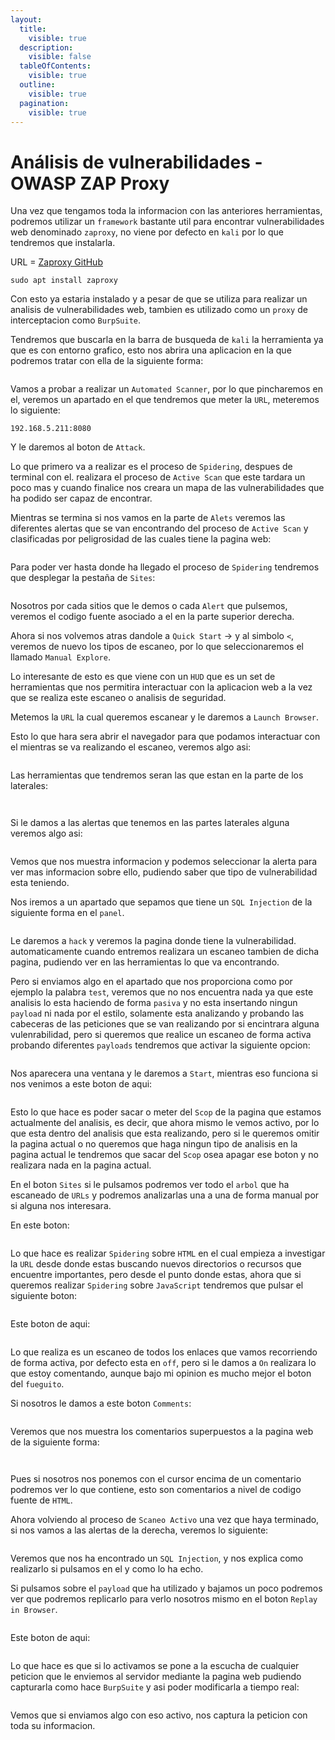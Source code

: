 ```yaml
---
layout:
  title:
    visible: true
  description:
    visible: false
  tableOfContents:
    visible: true
  outline:
    visible: true
  pagination:
    visible: true
---
```


# Análisis de vulnerabilidades - OWASP ZAP Proxy

Una vez que tengamos toda la informacion con las anteriores herramientas, podremos utilizar un `framework` bastante util para encontrar vulnerabilidades web denominado `zaproxy`, no viene por defecto en `kali` por lo que tendremos que instalarla.

URL = [Zaproxy GitHub](https://github.com/zaproxy/zaproxy)

```shell
sudo apt install zaproxy
```

Con esto ya estaria instalado y a pesar de que se utiliza para realizar un analisis de vulnerabilidades web, tambien es utilizado como un `proxy` de interceptacion como `BurpSuite`.

Tendremos que buscarla en la barra de busqueda de `kali` la herramienta ya que es con entorno grafico, esto nos abrira una aplicacion en la que podremos tratar con ella de la siguiente forma:

<figure><img src="../../.gitbook/assets/image (185).png" alt=""><figcaption></figcaption></figure>

Vamos a probar a realizar un `Automated Scanner`, por lo que pincharemos en el, veremos un apartado en el que tendremos que meter la `URL`, meteremos lo siguiente:

```
192.168.5.211:8080
```

Y le daremos al boton de `Attack`.

Lo que primero va a realizar es el proceso de `Spidering`, despues de terminal con el. realizara el proceso de `Active Scan` que este tardara un poco mas y cuando finalice nos creara un mapa de las vulnerabilidades que ha podido ser capaz de encontrar.

Mientras se termina si nos vamos en la parte de `Alets` veremos las diferentes alertas que se van encontrando del proceso de `Active Scan` y clasificadas por peligrosidad de las cuales tiene la pagina web:

<figure><img src="../../.gitbook/assets/image (186).png" alt=""><figcaption></figcaption></figure>

Para poder ver hasta donde ha llegado el proceso de `Spidering` tendremos que desplegar la pestaña de `Sites`:

<figure><img src="../../.gitbook/assets/image (187).png" alt=""><figcaption></figcaption></figure>

Nosotros por cada sitios que le demos o cada `Alert` que pulsemos, veremos el codigo fuente asociado a el en la parte superior derecha.

Ahora si nos volvemos atras dandole a `Quick Start` -> y al simbolo `<`, veremos de nuevo los tipos de escaneo, por lo que seleccionaremos el llamado `Manual Explore`.

Lo interesante de esto es que viene con un `HUD` que es un set de herramientas que nos permitira interactuar con la aplicacion web a la vez que se realiza este escaneo o analisis de seguridad.

Metemos la `URL` la cual queremos escanear y le daremos a `Launch Browser`.

Esto lo que hara sera abrir el navegador para que podamos interactuar con el mientras se va realizando el escaneo, veremos algo asi:

<figure><img src="../../.gitbook/assets/image (188).png" alt=""><figcaption></figcaption></figure>

Las herramientas que tendremos seran las que estan en la parte de los laterales:

<figure><img src="../../.gitbook/assets/image (189).png" alt=""><figcaption></figcaption></figure>

<figure><img src="../../.gitbook/assets/image (190).png" alt=""><figcaption></figcaption></figure>

Si le damos a las alertas que tenemos en las partes laterales alguna veremos algo asi:

<figure><img src="../../.gitbook/assets/image (191).png" alt=""><figcaption></figcaption></figure>

Vemos que nos muestra informacion y podemos seleccionar la alerta para ver mas informacion sobre ello, pudiendo saber que tipo de vulnerabilidad esta teniendo.

Nos iremos a un apartado que sepamos que tiene un `SQL Injection` de la siguiente forma en el `panel`.

<figure><img src="../../.gitbook/assets/image (192).png" alt=""><figcaption></figcaption></figure>

Le daremos a `hack` y veremos la pagina donde tiene la vulnerabilidad. automaticamente cuando entremos realizara un escaneo tambien de dicha pagina, pudiendo ver en las herramientas lo que va encontrando.

Pero si enviamos algo en el apartado que nos proporciona como por ejemplo la palabra `test`, veremos que no nos encuentra nada ya que este analisis lo esta haciendo de forma `pasiva` y no esta insertando ningun `payload` ni nada por el estilo, solamente esta analizando y probando las cabeceras de las peticiones que se van realizando por si encintrara alguna vulenrabilidad, pero si queremos que realice un escaneo de forma activa probando diferentes `payloads` tendremos que activar la siguiente opcion:

<figure><img src="../../.gitbook/assets/image (193).png" alt=""><figcaption></figcaption></figure>

Nos aparecera una ventana y le daremos a `Start`, mientras eso funciona si nos venimos a este boton de aqui:

<figure><img src="../../.gitbook/assets/image (194).png" alt=""><figcaption></figcaption></figure>

Esto lo que hace es poder sacar o meter del `Scop` de la pagina que estamos actualmente del analisis, es decir, que ahora mismo le vemos activo, por lo que esta dentro del analisis que esta realizando, pero si le queremos omitir la pagina actual o no queremos que haga ningun tipo de analisis en la pagina actual le tendremos que sacar del `Scop` osea apagar ese boton y no realizara nada en la pagina actual.

En el boton `Sites` si le pulsamos podremos ver todo el `arbol` que ha escaneado de `URLs` y podremos analizarlas una a una de forma manual por si alguna nos interesara.

En este boton:

<figure><img src="../../.gitbook/assets/image (195).png" alt=""><figcaption></figcaption></figure>

Lo que hace es realizar `Spidering` sobre `HTML` en el cual empieza a investigar la `URL` desde donde estas buscando nuevos directorios o recursos que encuentre importantes, pero desde el punto donde estas, ahora que si queremos realizar `Spidering` sobre `JavaScript` tendremos que pulsar el siguiente boton:

<figure><img src="../../.gitbook/assets/image (196).png" alt=""><figcaption></figcaption></figure>

Este boton de aqui:

<figure><img src="../../.gitbook/assets/image (197).png" alt=""><figcaption></figcaption></figure>

Lo que realiza es un escaneo de todos los enlaces que vamos recorriendo de forma activa, por defecto esta en `off`, pero si le damos a `On` realizara lo que estoy comentando, aunque bajo mi opinion es mucho mejor el boton del `fueguito`.

Si nosotros le damos a este boton `Comments`:

<figure><img src="../../.gitbook/assets/image (198).png" alt=""><figcaption></figcaption></figure>

Veremos que nos muestra los comentarios superpuestos a la pagina web de la siguiente forma:

<figure><img src="../../.gitbook/assets/image (199).png" alt=""><figcaption></figcaption></figure>

<figure><img src="../../.gitbook/assets/image (200).png" alt=""><figcaption></figcaption></figure>

Pues si nosotros nos ponemos con el cursor encima de un comentario podremos ver lo que contiene, esto son comentarios a nivel de codigo fuente de `HTML`.

Ahora volviendo al proceso de `Scaneo Activo` una vez que haya terminado, si nos vamos a las alertas de la derecha, veremos lo siguiente:

<figure><img src="../../.gitbook/assets/image (201).png" alt=""><figcaption></figcaption></figure>

Veremos que nos ha encontrado un `SQL Injection`, y nos explica como realizarlo si pulsamos en el y como lo ha echo.

Si pulsamos sobre el `payload` que ha utilizado y bajamos un poco podremos ver que podremos replicarlo para verlo nosotros mismo en el boton `Replay in Browser`.

<figure><img src="../../.gitbook/assets/image (202).png" alt=""><figcaption></figcaption></figure>

Este boton de aqui:

<figure><img src="../../.gitbook/assets/image (203).png" alt=""><figcaption></figcaption></figure>

Lo que hace es que si lo activamos se pone a la escucha de cualquier peticion que le enviemos al servidor mediante la pagina web pudiendo capturarla como hace `BurpSuite` y asi poder modificarla a tiempo real:

<figure><img src="../../.gitbook/assets/image (204).png" alt=""><figcaption></figcaption></figure>

Vemos que si enviamos algo con eso activo, nos captura la peticion con toda su informacion.
